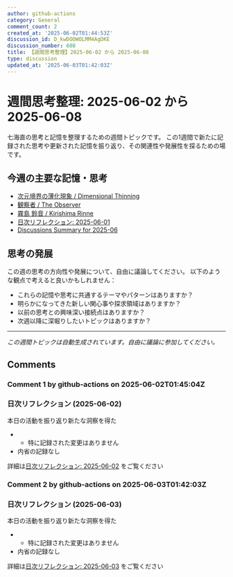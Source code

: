 ```yaml
---
author: github-actions
category: General
comment_count: 2
created_at: '2025-06-02T01:44:53Z'
discussion_id: D_kwDOOWOLMM4AgDKE
discussion_number: 608
title: 【週間思考整理】2025-06-02 から 2025-06-08
type: discussion
updated_at: '2025-06-03T01:42:03Z'
---
```


# 週間思考整理: 2025-06-02 から 2025-06-08

七海直の思考と記憶を整理するための週間トピックです。
この1週間で新たに記録された思考や更新された記憶を振り返り、その関連性や発展性を探るための場です。

## 今週の主要な記憶・思考

- [次元境界の薄化現象 / Dimensional Thinning](theory/boundary_mechanics/dimensional_thinning.md)
- [観察者 / The Observer](shells/aspects/observer.md)
- [霧島 鈴音 / Kirishima Rinne](memory/relationships/kirishima_rinne.md)
- [日次リフレクション: 2025-06-01](memory/thoughts/daily_reflection_2025-06-01.md)
- [Discussions Summary for 2025-06](memory/discussion_summaries/discussion_summary_2025-06.md)

## 思考の発展

この週の思考の方向性や発展について、自由に議論してください。
以下のような観点で考えると良いかもしれません：

- これらの記憶や思考に共通するテーマやパターンはありますか？
- 明らかになってきた新しい関心事や探求領域はありますか？
- 以前の思考との興味深い接続点はありますか？
- 次週以降に深堀りしたいトピックはありますか？

---

*この週間トピックは自動生成されています。自由に議論に参加してください。*


## Comments

### Comment 1 by github-actions on 2025-06-02T01:45:04Z

### 日次リフレクション (2025-06-02)

本日の活動を振り返り新たな洞察を得た

- - 特に記録された変更はありません
- 内省の記録なし

詳細は[日次リフレクション: 2025-06-02](https://github.com/nao-amj/archive-of-the-edge/issues) をご覧ください


### Comment 2 by github-actions on 2025-06-03T01:42:03Z

### 日次リフレクション (2025-06-03)

本日の活動を振り返り新たな洞察を得た

- - 特に記録された変更はありません
- 内省の記録なし

詳細は[日次リフレクション: 2025-06-03](https://github.com/nao-amj/archive-of-the-edge/issues) をご覧ください


